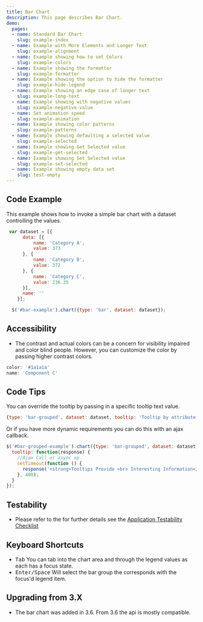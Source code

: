 ```yaml
---
title: Bar Chart
description: This page describes Bar Chart.
demo:
  pages:
  - name: Standard Bar Chart
    slug: example-index
  - name: Example with More Elements and Longer Text
    slug: example-alignment
  - name: Example showing how to set Colors
    slug: example-colors
  - name: Example showing the formatter
    slug: example-formatter
  - name: Example showing the option to hide the formatter
    slug: example-hide-legend
  - name: Example showing an edge case of longer text
    slug: example-long-text
  - name: Example showing with negative values
    slug: example-negative-value
  - name: Set animation speed
    slug: example-animation
  - name: Example showing color patterns
    slug: example-patterns
  - name: Example showing defaulting a selected value
    slug: example-selected
  - name: Example showing Get Selected value
    slug: example-get-selected
  - name: Example showing Set Selected value
    slug: example-set-selected
  - name: Example showing empty data set
    slug: test-empty
---
```


## Code Example

This example shows how to invoke a simple bar chart with a dataset controlling the values.

```javascript
 var dataset = [{
      data: [{
          name: 'Category A',
          value: 373
      }, {
          name: 'Category B',
          value: 372
      }, {
          name: 'Category C',
          value: 236.35
      }],
      name: ''
    }];

  $('#bar-example').chart({type: 'bar', dataset: dataset});

```

## Accessibility

- The contrast and actual colors can be a concern for visibility impaired and color blind people. However, you can customize the color by passing higher contrast colors.

```javascript
color: '#1a1a1a'
name: 'Component C'
```

## Code Tips

You can override the tooltip by passing in a specific tooltip text value.

```javascript
{type: 'bar-grouped', dataset: dataset, tooltip: 'Tooltip by attribute'}
```

Or if you have more dynamic requirements you can do this with an ajax callback.

```javascript
$('#bar-grouped-example').chart({type: 'bar-grouped', dataset: dataset,
  tooltip: function(response) {
    //Ajax Call or async op
    setTimeout(function () {
      response('<strong>Tooltips Provide <br> Interesting Information</strong>');
    }, 400);
  }
});

```

## Testability

- Please refer to the for further details see the [Application Testability Checklist](https://design.infor.com/resources/application-testability-checklist)

## Keyboard Shortcuts

- <kbd>Tab</kbd> You can tab into the chart area and through the legend values as each has a focus state.
- <kbd>Enter/Space</kbd> Will select the bar group the corresponds with the focus'd legend item.

## Upgrading from 3.X

- The bar chart was added in 3.6. From 3.6 the api is mostly compatible.
